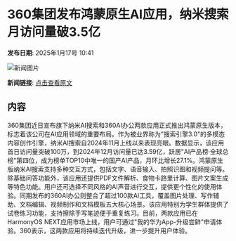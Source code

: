 # 360集团发布鸿蒙原生AI应用，纳米搜索月访问量破3.5亿

**发布日期**: 2025年1月17号 10:41

![新闻图片](https://upload.chinaz.com/2025/0117/6387270727144785304617640.jpg)

**新闻链接**: [点击查看原文](https://www.aibase.com/zh/news/14799)

## 内容

360集团近日宣布旗下纳米AI搜索和360AI办公两款应用正式推出鸿蒙原生版本，标志着该公司在AI应用领域的重要布局。作为被业界称为"搜索引擎3.0"的多模态内容创作引擎，纳米AI搜索自2024年11月上线以来表现亮眼。数据显示，该应用首日访问量突破100万，到2024年12月访问量已达3.59亿，跃居"AI产品榜·全球总榜"第四位，成为榜单TOP10中唯一的国产AI产品，月环比增长27.1%。鸿蒙原生版纳米AI搜索支持多种交互方式，包括文字、语音输入、拍照识图和视频提问等。除基础问答功能外，该应用还提供PDF文件解析、食物卡路里计算、图片文案生成等特色功能。用户还可选择不同风格的AI声音进行交互，提供更个性化的使用体验。同期发布的360AI办公则整合了超过100款AI工具，覆盖图片处理、写作辅助、文档编辑、视频制作和文档模板五大核心场景。该应用特别为学生群体提供了试卷练习功能，支持擦除手写笔迹便于重复练习。目前，两款应用已在HarmonyOS NEXT应用市场上线，用户可通过"我的华为App-升级尝鲜"申请体验。360表示，这两款应用将持续迭代升级，进一步提升用户体验。
